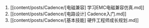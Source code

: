 1. [[content/posts/Cadence/[电磁兼容] 学习EMC电磁兼容仿真.md]]
2. [[content/posts/Cadence/[电路设计] Cadence入门.md]]
3. [[content/posts/Cadence/[基本技能] 硬件工程师成长规划.md]]